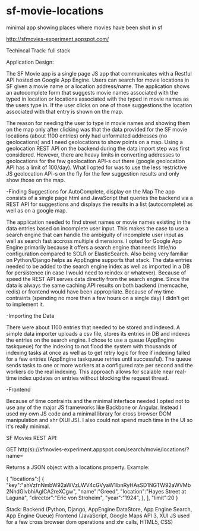 sf-movie-locations
==================

minimal app showing places where movies have been shot in sf

http://sfmovies-experiment.appspot.com/

Techincal Track: full stack 


Application Design:

The SF Movie app is a single page JS app that communicates with a Restful API hosted on Google App Engine. Users can search for movie locations in SF given a movie name or a location address/name. The application shows an autocomplete form that suggests movie names associated with the typed in location or locations associated with the typed in movie names as the users type in. If the user clicks on one of those suggestions the location associated with that entry is shown on the map. 

The reason for needing the user to type in movie names and showing them on the map only after clicking was that the data provided for the SF movie locations (about 1100 entries) only had unformated addresses (no geolocations) and I need geolocations to show points on a map. Using a geolocation REST API on the backend during the data import step was first considered. However, there are heavy limits in converting addresses to geolocations for the few geolocation API-s out there (google geolocation API has a limit of 100/day). What I opted for was to use the less restrictive JS geolocation API-s on the fly for the few suggestion results and only show those on the map.


-Finding Suggestions for AutoComplete, display on the Map
The app consists of a single page html and JavaScript that queries the backend via a REST API for suggestions and displays the results in a list (autocomplete) as well as on a google map. 

The application needed to find street names or movie names existing in the data entries based on incomplete user input. This makes the case to use a search engine that can handle the ambiguity of incomplete user input as well as search fast accross multiple dimensions. I opted for Google App Engine primarily because it offers a search engine that needs little/no configuration compared to SOLR or ElasticSearch. Also being very familiar on Python/Django helps as AppEngine supports that stack. The data entries needed to be added to the search engine index as well as imported in a DB for persistence (in case I would need to reindex or whatever). Because of speed the REST API serves data directly from the search engine. Since the data is always the same caching API results on both backend (memcache, redis) or frontend would have been appropriate. Because of my time contraints (spending no more then a few hours on a single day) I didn't get to implement it.



-Importing the Data

There were about 1100 entries that needed to be stored and indexed. A simple data importer uploads a csv file, stores its entries in DB and indexes the entries on the search engine. I chose to use a queue (AppEngine taskqueue) for the indexing to not flood the system with thousands of indexing tasks at once as well as to get retry logic for free if indexing failed for a few entries (AppEngine taskqueue retries until successful). The queue sends tasks to one or more workers at a configured rate per second and the workers do the real indexing. This approach allows for scalable near real-time index updates on entries without blocking the request thread.



-Frontend

Because of time contraints and the minimal interface needed I opted not to use any of the major JS frameworks like Backbone or Angular. Instead I used my own JS code and a minimal library for cross browser DOM manipulation and xhr (XUI JS). I also could not spend much time in the UI so it's really minimal.




SF Movies REST API:

GET http(s)://sfmovies-experiment.appspot.com/search/movie/locations/?name=<movie name or street name in SF>

Returns a JSON object with a locations property. Example:

{
  "locations":[ 
    {
      "key":"ahVzfnNmbW92aWVzLWV4cGVyaW1lbnRyHAsSD1NGTW92aWVMb2NhdGlvbhiAgICA2reXCgw", 
      "name":"Greed", 
      "location":"Hayes Street at Laguna", 
      "director":"Eric von Stroheim", 
      "year":"1924", 
    },
  ],
  "limit":20
}


Stack:
Backend (Python, Django, AppEngine DataStore, App Engine Search, App Engine Queue)
Frontend (JavaScript, Google Maps API 3, XUI JS used for a few cross browser dom operations and xhr calls, HTML5, CSS)
